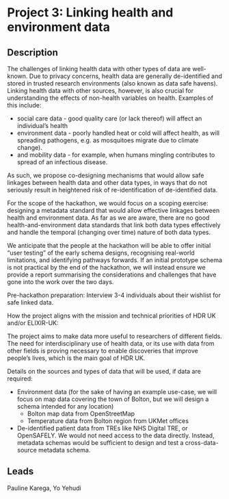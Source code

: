 # Project 3: Linking health and environment data

## Description

The challenges of linking health data with other types of data are well-known. Due to privacy concerns, health data are generally de-identified and stored in trusted research environments (also known as data safe havens). Linking health data with other sources, however, is also crucial for understanding the effects of non-health variables on health. Examples of this include:

* social care data - good quality care (or lack thereof) will affect an individual’s health
* environment data - poorly handled heat or cold will affect health, as will spreading pathogens, e.g. as mosquitoes migrate due to climate change).
* and mobility data - for example, when humans mingling contributes to spread of an infectious disease.

As such, we propose co-designing mechanisms that would allow safe linkages between health data and other data types, in ways that do not seriously result in heightened risk of re-identification of de-identified data.

For the scope of the hackathon, we would focus on a scoping exercise: designing a metadata standard that would allow effective linkages between health and environment data. As far as we are aware, there are no good health-and-environment data standards that link both data types effectively and handle the temporal (changing over time) nature of both data types.

We anticipate that the people at the hackathon will be able to offer initial “user testing” of the early schema designs, recognising real-world limitations, and identifying pathways forwards. If an initial prototype schema is not practical by the end of the hackathon, we will instead ensure we provide a report summarising the considerations and challenges that have gone into the work over the two days.

Pre-hackathon preparation: Interview 3-4 individuals about their wishlist for safe linked data.

How the project aligns with the mission and technical priorities of HDR UK and/or ELIXIR-UK:

The project aims to make data more useful to researchers of different fields. The need for interdisciplinary use of health data, or its use with data from other fields is proving necessary to enable discoveries that improve people’s lives, which is the main goal of HDR UK.

Details on the sources and types of data that will be used, if data are required:

* Environment data (for the sake of having an example use-case, we will focus on map data covering the town of Bolton, but we will design a schema intended for any location)
  * Bolton map data from OpenStreetMap
  * Temperature data from Bolton region from UKMet offices
* De-identified patient data from TREs like NHS Digital TRE, or OpenSAFELY. We would not need access to the data directly. Instead, metadata schemas would be sufficient to design and test a cross-data-source metadata schema.

## Leads

Pauline Karega, Yo Yehudi
